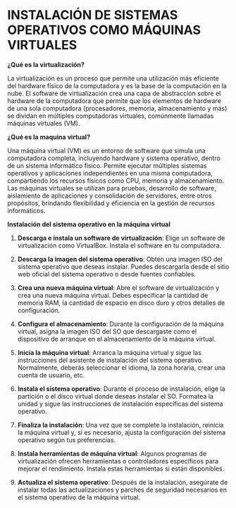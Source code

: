 # INSTALACIÓN DE SISTEMAS OPERATIVOS COMO MÁQUINAS VIRTUALES

**¿Qué es la virtualización?**

La virtualización es un proceso que permite una utilización más eficiente del hardware físico de la computadora 
y es la base de la computación en la nube. El software de virtualización crea una capa de abstracción sobre el 
hardware de la computadora que permite que los elementos de hardware de una sola computadora (procesadores, 
memoria, almacenamiento y más) se dividan en múltiples computadoras virtuales, comúnmente llamadas máquinas virtuales (VM).

**¿Qué es la maquina virtual?**

Una máquina virtual (VM) es un entorno de software que simula una computadora completa, incluyendo hardware y sistema 
operativo, dentro de un sistema informático físico. Permite ejecutar múltiples sistemas operativos y aplicaciones independientes 
en una misma computadora, compartiendo los recursos físicos como CPU, memoria y almacenamiento. Las máquinas virtuales se utilizan 
para pruebas, desarrollo de software, aislamiento de aplicaciones y consolidación de servidores, entre otros propósitos, brindando 
flexibilidad y eficiencia en la gestión de recursos informáticos.

**Instalación del sistema operativo en la máquina virtual**

1. **Descarga e instala un software de virtualización**: Elige un software de virtualización como VirtualBox. Instala el software en tu computadora.

2. **Descarga la imagen del sistema operativo**: Obtén una imagen ISO del sistema operativo que deseas instalar. Puedes descargarla desde el sitio web oficial del sistema operativo o desde fuentes confiables.

3. **Crea una nueva máquina virtual**: Abre el software de virtualización y crea una nueva máquina virtual. Debes especificar la cantidad de memoria RAM, la cantidad de espacio en disco duro y otros detalles de configuración.

4. **Configura el almacenamiento**: Durante la configuración de la máquina virtual, asigna la imagen ISO del SO que descargaste como el dispositivo de arranque en el almacenamiento de la máquina virtual.

5. **Inicia la máquina virtual**: Arranca la máquina virtual y sigue las instrucciones del asistente de instalación del sistema operativo. Normalmente, deberás seleccionar el idioma, la zona horaria, crear una cuenta de usuario, etc.

6. **Instala el sistema operativo**: Durante el proceso de instalación, elige la partición o el disco virtual donde deseas instalar el SO. Formatea la unidad y sigue las instrucciones de instalación específicas del sistema operativo.

7. **Finaliza la instalación**: Una vez que se complete la instalación, reinicia la máquina virtual y, si es necesario, ajusta la configuración del sistema operativo según tus preferencias.

8. **Instala herramientas de máquina virtual**: Algunos programas de virtualización ofrecen herramientas o controladores específicos para mejorar el rendimiento. Instala estas herramientas si están disponibles.

9. **Actualiza el sistema operativo**: Después de la instalación, asegúrate de instalar todas las actualizaciones y parches de seguridad necesarios en el sistema operativo de la máquina virtual.
